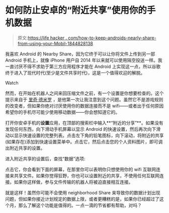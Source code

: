 # 如何防止安卓的“附近共享”使用你的手机数据

> 原文:[https://life hacker . com/how-to-keep-androids-nearly-share-from-using-your-Mobil-1844828138](https://lifehacker.com/how-to-keep-androids-nearby-share-from-using-your-mobil-1844828138)

我喜欢 Android 的 Nearby Share，因为它终于可以让你将文件上传到另一部 Android 手机上，就像 iPhone 用户自 2014 年以来就可以使用隔空投送一样。我一直讨厌不得不求助于第三方应用程序才能在 Android 上实现这一点，所以谷歌终于进入了现代时代(至少是文件共享时代)，这是一个值得欢迎的解脱。

Watch

然而，在开始在机器人之间来回压缩文件之前，有一个设置是你想要检查的。这个提示来自于 [里奇·德米罗](https://twitter.com/richontech/status/1297255487524581377) ，是他第一次让我注意到这个问题。虽然它不是游戏规则的改变者，但如果你绝对讨厌使用你的数据连接而不是 wifi——或者出于任何原因希望你的手机尽可能少使用移动数据——你会想知道它的。

打开你安卓手机的**设置**应用，在顶部的搜索栏中输入**“附近的分享”**。如果没有发现任何东西，向下滑动手机屏幕以显示 Android 的快速设置，然后再次向下滑动以显示快速设置的完整列表。点击左下角的铅笔图标，向下滚动，将附近的共享(如果存在)添加到快速设置菜单中。点击它，然后点击您的个人资料图片，即可调出附近共享的设置。

进入附近共享的设置后，查找“数据”选项:

点击它，你会看到下面的屏幕，在那里你可以表明你只想使用你的 wifi 互联网连接来共享文件。如果你觉得狂野，你也可以设置附近的共享，不使用任何互联网连接。如果你这样做，参与文件传输的机器人将被迫直接相互连接。

就是这样！虽然你可能不会使用 neighborhood Share 来导致你的数据计划出现问题，但如果你接近计划规定的数据上限，或者更糟糕的是，如果你已经超过了这个月，那么了解这个功能是值得的。一点一滴的节省都有帮助，对吗？